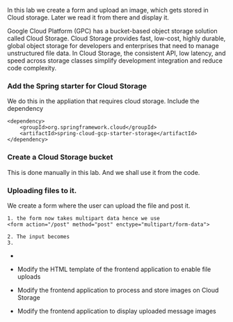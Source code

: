 In this lab we create a form and upload an image, which gets stored in Cloud storage. Later we read it from there and display it. 

Google Cloud Platform (GPC) has a bucket-based object storage solution called Cloud Storage. Cloud Storage provides fast, low-cost, highly durable, global object storage for developers and enterprises that need to manage unstructured file data. In Cloud Storage, the consistent API, low latency, and speed across storage classes simplify development integration and reduce code complexity.

### Add the Spring starter for Cloud Storage
We do this in the appliation that requires cloud storage. Include the dependency
```
<dependency>
    <groupId>org.springframework.cloud</groupId>
    <artifactId>spring-cloud-gcp-starter-storage</artifactId>
</dependency>

```
### Create a Cloud Storage bucket
 This is done manually in this lab. And we shall use it from the code. 

### Uploading files to it. 
We create a form where the user can upload the file and post it. 

```
1. the form now takes multipart data hence we use
<form action="/post" method="post" enctype="multipart/form-data">

2. The input becomes
3. 
```

-      
-   Modify the HTML template of the frontend application to enable file uploads
    
-   Modify the frontend application to process and store images on Cloud Storage
    
-   Modify the frontend application to display uploaded message images
<!--stackedit_data:
eyJoaXN0b3J5IjpbLTE4MjA5ODUxNDUsLTE4MTM0NTcxNjldfQ
==
-->